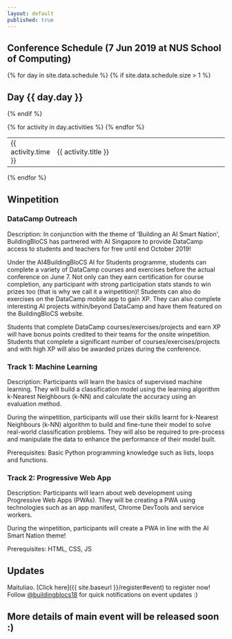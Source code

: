 ```yaml
---
layout: default
published: true
---
```


## Conference Schedule (7 Jun 2019 at NUS School of Computing)

{% for day in site.data.schedule %}
{% if site.data.schedule.size > 1 %}<h2>Day {{ day.day }}</h2>{% endif %}
<table>
    {% for activity in day.activities %}
    <tr>
        <td>{{ activity.time }}</td>
        <td width="80%">{{ activity.title }}</td>
    </tr>
    {% endfor %}
</table> 
{% endfor %}


## Winpetition

### DataCamp Outreach
Description: 
In conjunction with the theme of 'Building an AI Smart Nation', BuildingBloCS has partnered with AI Singapore to provide DataCamp access to students and teachers for free until end October 2019!

Under the AI4BuildingBloCS AI for Students programme, students can complete a variety of DataCamp courses and exercises before the actual conference on June 7. Not only can they earn certification for course completion, any participant with strong participation stats stands to win prizes too (that is why we call it a winpetition)! Students can also do exercises on the DataCamp mobile app to gain XP. They can also complete interesting AI projects within/beyond DataCamp and have them featured on the BuildingBloCS website.

Students that complete DataCamp courses/exercises/projects and earn XP will have bonus points credited to their teams for the onsite winpetition. Students that complete a significant number of courses/exercises/projects and with high XP will also be awarded prizes during the conference.

### Track 1: Machine Learning
Description:
Participants will learn the basics of supervised machine learning. They will build a classification model using the learning algorithm k-Nearest Neighbours (k-NN) and calculate the accuracy using an evaluation method.

During the winpetition, participants will use their skills learnt for k-Nearest Neighbours (k-NN) algorithm to build and fine-tune their model to solve real-world classification problems. They will also be required to pre-process and manipulate the data to enhance the performance of their model built.

Prerequisites: Basic Python programming knowledge such as lists, loops and functions.

### Track 2: Progressive Web App
Description:
Participants will learn about web development using Progressive Web Apps (PWAs). They will be creating a PWA using technologies such as an app manifest, Chrome DevTools and service workers.

During the winpetition, participants will create a PWA in line with the AI Smart Nation theme!

Prerequisites: HTML, CSS, JS


## Updates

Maituliao. [Click here]({{ site.baseurl }}/register#event) to register now!
Follow [@buildingblocs18](https://instagram.com/buildingblocs18) for quick notifications on event updates :)

<!--

## Fringe Games

We have **8 exciting games** lined up for you in BuildingBloCS 2018- From decoding secret passages, to solving puzzles, the possibilities are boundless! 
Participants will be pushed to work together and compete against other teams in a race against time.

Details and instructions of the fringe games will be released on the day itself for an element of surprise. **The Best Performing Team will win attractive prizes ;)**

# Photos

<a class="btn" href="https://photos.app.goo.gl/cntLndL2gY9cu0jK2">View Album</a>
-->
## More details of main event will be released soon :)
